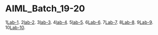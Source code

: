 # AIML_Batch_19-20
1[Lab-1](https://github.com/Valmithapaswi/AIML_Batch_19-20/blob/main/AIML_Assignment_1.ipynb).
2[lab-2](https://github.com/Valmithapaswi/AIML_Batch_19-20/blob/main/Assignment_2.ipynb).
3[lab-3](https://github.com/Valmithapaswi/AIML_Batch_19-20/blob/main/Assignment3.ipynb).
4[lab-4](https://github.com/Valmithapaswi/AIML_Batch_19-20/blob/main/Assignment_4.ipynb).
5[lab-5](https://github.com/Valmithapaswi/AIML_Batch_19-20/blob/main/Assignment_5.ipynb).
6[Lab-6](https://github.com/Valmithapaswi/AIML_Batch_19-20/blob/main/Assignment_6.ipynb).
7[Lab-7](https://github.com/Valmithapaswi/AIML_Batch_19-20/blob/main/Assignment_7.ipynb).
8[Lab-8](https://github.com/Valmithapaswi/AIML_Batch_19-20/blob/main/Assignment_8.ipynb).
9[Lab-9](https://github.com/Valmithapaswi/AIML_Batch_19-20/blob/main/Assignment_9.ipynb).
10[Lab-10](https://github.com/Valmithapaswi/AIML_Batch_19-20/blob/main/Assignment_10.ipynb).
